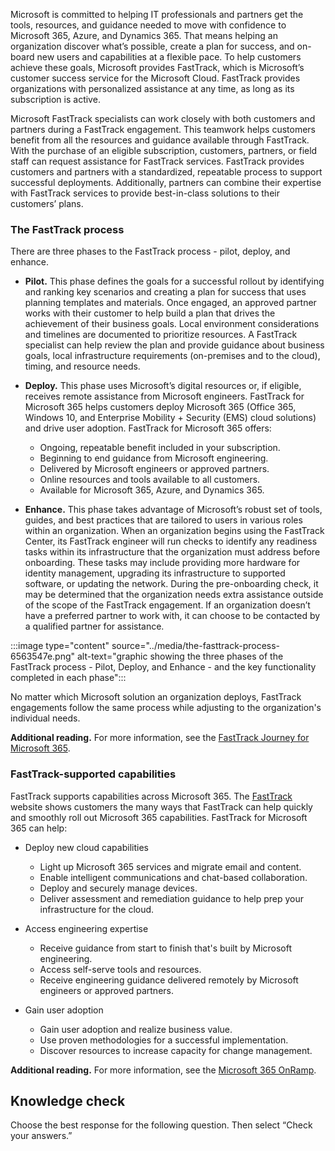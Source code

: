 Microsoft is committed to helping IT professionals and partners get the tools, resources, and guidance needed to move with confidence to Microsoft 365, Azure, and Dynamics 365. That means helping an organization discover what’s possible, create a plan for success, and on-board new users and capabilities at a flexible pace. To help customers achieve these goals, Microsoft provides FastTrack, which is Microsoft’s customer success service for the Microsoft Cloud. FastTrack provides organizations with personalized assistance at any time, as long as its subscription is active.

Microsoft FastTrack specialists can work closely with both customers and partners during a FastTrack engagement. This teamwork helps customers benefit from all the resources and guidance available through FastTrack. With the purchase of an eligible subscription, customers, partners, or field staff can request assistance for FastTrack services. FastTrack provides customers and partners with a standardized, repeatable process to support successful deployments. Additionally, partners can combine their expertise with FastTrack services to provide best-in-class solutions to their customers’ plans.

### The FastTrack process

There are three phases to the FastTrack process - pilot, deploy, and enhance.

 -  **Pilot.** This phase defines the goals for a successful rollout by identifying and ranking key scenarios and creating a plan for success that uses planning templates and materials. Once engaged, an approved partner works with their customer to help build a plan that drives the achievement of their business goals. Local environment considerations and timelines are documented to prioritize resources. A FastTrack specialist can help review the plan and provide guidance about business goals, local infrastructure requirements (on-premises and to the cloud), timing, and resource needs.
 -  **Deploy.** This phase uses Microsoft’s digital resources or, if eligible, receives remote assistance from Microsoft engineers. FastTrack for Microsoft 365 helps customers deploy Microsoft 365 (Office 365, Windows 10, and Enterprise Mobility + Security (EMS) cloud solutions) and drive user adoption. FastTrack for Microsoft 365 offers:<br>
    
     -  Ongoing, repeatable benefit included in your subscription.
     -  Beginning to end guidance from Microsoft engineering.
     -  Delivered by Microsoft engineers or approved partners.
     -  Online resources and tools available to all customers.
     -  Available for Microsoft 365, Azure, and Dynamics 365.
 -  **Enhance.** This phase takes advantage of Microsoft’s robust set of tools, guides, and best practices that are tailored to users in various roles within an organization. When an organization begins using the FastTrack Center, its FastTrack engineer will run checks to identify any readiness tasks within its infrastructure that the organization must address before onboarding. These tasks may include providing more hardware for identity management, upgrading its infrastructure to supported software, or updating the network. During the pre-onboarding check, it may be determined that the organization needs extra assistance outside of the scope of the FastTrack engagement. If an organization doesn’t have a preferred partner to work with, it can choose to be contacted by a qualified partner for assistance.

:::image type="content" source="../media/the-fasttrack-process-6563547e.png" alt-text="graphic showing the three phases of the FastTrack process - Pilot, Deploy, and Enhance - and the key functionality completed in each phase":::


No matter which Microsoft solution an organization deploys, FastTrack engagements follow the same process while adjusting to the organization's individual needs.

**Additional reading.** For more information, see the [FastTrack Journey for Microsoft 365](https://www.microsoft.com/fasttrack/journey?activetab=tabs%3aprimaryr2?azure-portal=true).

### FastTrack-supported capabilities

FastTrack supports capabilities across Microsoft 365. The [FastTrack](https://microsoft.sharepoint.com/sites/Infopedia_G03/officeonramp/SitePages/FastTrack.aspx?azure-portal=true) website shows customers the many ways that FastTrack can help quickly and smoothly roll out Microsoft 365 capabilities. FastTrack for Microsoft 365 can help:

 -  Deploy new cloud capabilities
    
     -  Light up Microsoft 365 services and migrate email and content.
     -  Enable intelligent communications and chat-based collaboration.
     -  Deploy and securely manage devices.
     -  Deliver assessment and remediation guidance to help prep your infrastructure for the cloud.
 -  Access engineering expertise
    
     -  Receive guidance from start to finish that's built by Microsoft engineering.
     -  Access self-serve tools and resources.
     -  Receive engineering guidance delivered remotely by Microsoft engineers or approved partners.
 -  Gain user adoption
    
     -  Gain user adoption and realize business value.
     -  Use proven methodologies for a successful implementation.
     -  Discover resources to increase capacity for change management.

**Additional reading.** For more information, see the [Microsoft 365 OnRamp](https://microsoft.sharepoint.com/sites/Infopedia_G03/officeonramp/SitePages/FastTrack.aspx?azure-portal=true).

## Knowledge check

Choose the best response for the following question. Then select “Check your answers.”